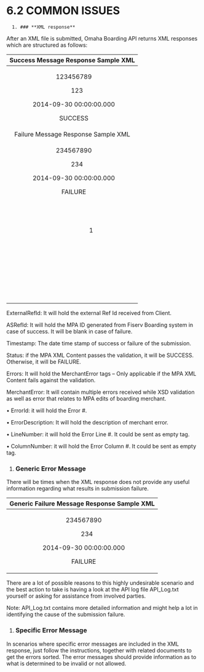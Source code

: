 # **6.2 COMMON ISSUES**

      1. ### **XML response**
After an XML file is submitted, Omaha Boarding API returns XML responses which are structured as follows:  

|Success Message Response Sample XML|
| :-: |
|<p><SubmitMPAResponse></p><p><SubmitMPAResult></p><p>`	`<ExternalRefId>123456789</ExternalRefId></p><p>`	`<ASRefId>123</ASRefId></p><p>`	`<Timestamp>2014-09-30 00:00:00.000</Timestamp></p><p>`	`<Status>SUCCESS</Status></p><p></SubmitMPAResult></p><p></SubmitMPAResponse></p>|
|Failure Message Response Sample XML|
|<p><SubmitMPAResponse></p><p><SubmitMPAResult></p><p>`	`<ExternalRefId>234567890</ExternalRefId></p><p>`	`<ASRefId>234</ASRefId></p><p>`	`<Timestamp>2014-09-30 00:00:00.000</Timestamp></p><p>`	`<Status>FAILURE</Status></p><p>`	`<Errors></p><p>`		`<MerchantError></p><p>`			`<ErrorId>1</ErrorId></p><p>`			`<ErrorDescription></ErrorDescription></p><p>`			`<LineNumber/></p><p>`			`<ColumnNumber/></p><p>`		`</MerchantError></p><p>`	`</Errors></p><p></SubmitMPAResult></p><p></SubmitMPAResponse></p>|
ExternalRefId: It will hold the external Ref Id received from Client.

ASRefId: It will hold the MPA ID generated from Fiserv Boarding system in case of success. It will be blank in case of failure.

Timestamp:  The date time stamp of success or failure of the submission.

Status: if the MPA XML Content passes the validation, it will be SUCCESS. Otherwise, it will be FAILURE.

Errors: It will hold the MerchantError tags – Only applicable if the MPA XML Content fails against the validation.

MerchantError: It will contain multiple errors received while XSD validation as well as error that relates to MPA edits of boarding merchant.

•	ErrorId: it will hold the Error #.

•	ErrorDescription: It will hold the description of merchant error. 

•	LineNumber: it will hold the Error Line #. It could be sent as empty tag.

•	ColumnNumber: it will hold the Error Column #. It could be sent as empty tag.
1. ### **Generic Error Message**
There will be times when the XML response does not provide any useful information regarding what results in submission failure. 

|Generic Failure Message Response Sample XML|
| :-: |
|<p><SubmitMPAResponse></p><p><SubmitMPAResult></p><p>`	`<ExternalRefId>234567890</ExternalRefId></p><p>`	`<ASRefId>234</ASRefId></p><p>`	`<Timestamp>2014-09-30 00:00:00.000</Timestamp></p><p>`	`<Status>FAILURE</Status></p><p></SubmitMPAResult></p><p></SubmitMPAResponse></p>|
There are a lot of possible reasons to this highly undesirable scenario and the best action to take is having a look at the API log file API\_Log.txt yourself or asking for assistance from involved parties. 

Note: API\_Log.txt contains more detailed information and might help a lot in identifying the cause of the submission failure. 

1. ### **Specific Error Message**
In scenarios where specific error messages are included in the XML response, just follow the instructions, together with related documents to get the errors sorted.   The error messages should provide information as to what is determined to be invalid or not allowed.
